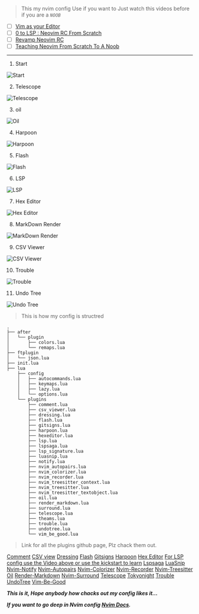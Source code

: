 > This my nvim config
> Use if you want to
> Just watch this videos before if you are a *`NOOB`*
- [ ] [Vim as your Editor]( https://www.youtube.com/watch?v=X6AR2RMB5tE&list=PLm323Lc7iSW_wuxqmKx_xxNtJC_hJbQ7R )
- [ ] [0 to LSP : Neovim RC From Scratch](https://www.youtube.com/watch?v=w7i4amO_zaE&t=844s)
- [ ] [Revamp Neovim RC](https://www.youtube.com/watch?v=ZWWxwwUsPNw&list=PLA1PbPOIrviIW6R0dZbLjYyGsRMWH4B3d)
- [ ] [Teaching Neovim From Scratch To A Noob](https://www.youtube.com/watch?v=-ybCiHPWKNA)

---

1. Start

![Start](assets/img/start.png)

2. Telescope

![Telescope](assets/img/telescope.png)

3. oil

![Oil](assets/img/oil.png)

4. Harpoon

![Harpoon](assets/img/harpoon.png)

5. Flash

![Flash](assets/img/flash.png)

6. LSP

![LSP](assets/img/lsp.png)

7. Hex Editor

![Hex Editor](assets/img/hex_edit.png)

8. MarkDown Render

![MarkDown Render](assets/img/markdown_render.png)

9. CSV Viewer

![CSV Viewer](assets/img/csv_viewer.png)

10. Trouble

![Trouble](assets/img/trouble.png)

11. Undo Tree

![Undo Tree](assets/img/undo-tree.png)

> This is how my config is structred

```
.
├── after
│   └── plugin
│       ├── colors.lua
│       └── remaps.lua
├── ftplugin
│   └── json.lua
├── init.lua
├── lua
    ├── config
    │   ├── autocommands.lua
    │   ├── keymaps.lua
    │   ├── lazy.lua
    │   └── options.lua
    └── plugins
        ├── comment.lua
        ├── csv_viewer.lua
        ├── dressing.lua
        ├── flash.lua
        ├── gitsigns.lua
        ├── harpoon.lua
        ├── hexeditor.lua
        ├── lsp.lua
        ├── lspsaga.lua
        ├── lsp_signature.lua
        ├── luasnip.lua
        ├── notify.lua
        ├── nvim_autopairs.lua
        ├── nvim_colorizer.lua
        ├── nvim_recorder.lua
        ├── nvim_treesitter_context.lua
        ├── nvim_treesitter.lua
        ├── nvim_treesitter_textobject.lua
        ├── oil.lua
        ├── render_markdown.lua
        ├── surround.lua
        ├── telescope.lua
        ├── theams.lua
        ├── trouble.lua
        ├── undotree.lua
        └── vim_be_good.lua
```

> Link for all the plugins github page, Plz chack them out.

[Comment](https://github.com/numToStr/Comment.nvim)
[CSV view](https://github.com/hat0uma/csvview.nvim)
[Dressing](https://github.com/stevearc/dressing.nvim)
[Flash](https://github.com/folke/flash.nvim)
[Gitsigns](https://github.com/lewis6991/gitsigns.nvim)
[Harpoon](https://github.com/ThePrimeagen/harpoon)
[Hex Editor](https://github.com/RaafatTurki/hex.nvim)
[For LSP config use the Video above or use the kickstart to learn](https://github.com/nvim-lua/kickstart.nvim)
[Lspsaga](https://github.com/nvimdev/lspsaga.nvim)
[LuaSnip](https://github.com/L3MON4D3/LuaSnip)
[Nvim-Notify](https://github.com/rcarriga/nvim-notify)
[Nvim-Autopairs](https://github.com/windwp/nvim-autopairs)
[Nvim-Colorizer](https://github.com/norcalli/nvim-colorizer.lua)
[Nvim-Recorder](https://github.com/chrisgrieser/nvim-recorder)
[Nvim-Treesitter](https://github.com/nvim-treesitter)
[Oil](https://github.com/stevearc/oil.nvim)
[Render-Markdown](https://github.com/MeanderingProgrammer/render-markdown.nvim)
[Nvim-Surround](https://github.com/kylechui/nvim-surround)
[Telescope](https://github.com/nvim-telescope/telescope.nvim)
[Tokyonight](https://github.com/folke/tokyonight.nvim)
[Trouble](https://github.com/folke/trouble.nvim)
[UndoTree](https://github.com/mbbill/undotree)
[Vim-Be-Good](https://github.com/ThePrimeagen/vim-be-good)

***This is it,
Hope anybody how chacks out my config likes it...***

***If you want to go deep in Nvim config [Nvim Docs](https://neovim.io/doc/).***
